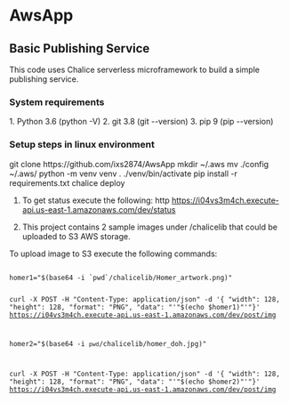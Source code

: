# AwsApp
<h2>Basic Publishing Service</h2>
This code uses Chalice serverless microframework to build a simple publishing service. 

<h3> System requirements </h3>
<p> 
1. Python 3.6  (python -V)
2. git 3.8 (git --version)
3. pip 9 (pip --version)
</p>
<h3> Setup steps in linux environment </h3>
<p>
git clone https://github.com/ixs2874/AwsApp
mkdir ~/.aws
mv ./config ~/.aws/
python -m venv venv
. ./venv/bin/activate
pip install -r requirements.txt
chalice deploy
</p>


1. To get status execute the following:
http https://i04vs3m4ch.execute-api.us-east-1.amazonaws.com/dev/status

2. This project contains 2 sample images under /chalicelib that could be uploaded to S3 AWS storage. 

To upload image to S3 execute the following commands:

<code>
homer1="$(base64 -i `pwd`/chalicelib/Homer_artwork.png)"

curl -X POST -H "Content-Type: application/json" -d '{ "width": 128, "height": 128, "format": "PNG", "data": "'"$(echo $homer1)"'"}' https://i04vs3m4ch.execute-api.us-east-1.amazonaws.com/dev/post/img


homer2="$(base64 -i `pwd`/chalicelib/homer_doh.jpg)"

curl -X POST -H "Content-Type: application/json" -d '{ "width": 128, "height": 128, "format": "PNG", "data": "'"$(echo $homer2)"'"}' https://i04vs3m4ch.execute-api.us-east-1.amazonaws.com/dev/post/img
</code>
